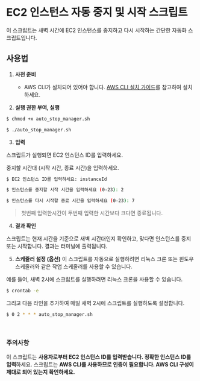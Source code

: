 # EC2 인스턴스 자동 중지 및 시작 스크립트

이 스크립트는 새벽 시간에 EC2 인스턴스를 중지하고 다시 시작하는 간단한 자동화 스크립트입니다.

## 사용법

1. **사전 준비**
   - AWS CLI가 설치되어 있어야 합니다. [AWS CLI 설치 가이드](https://docs.aws.amazon.com/cli/latest/userguide/cli-configure-files.html)를 참고하여 설치하세요.

2. **실행 권한 부여, 실행**
```bash
$ chmod +x auto_stop_manager.sh

$ ./auto_stop_manager.sh
```

3. **입력**

스크립트가 실행되면 EC2 인스턴스 ID를 입력하세요.

중지할 시간대 (시작 시간, 종료 시간)을 입력하세요.

```bash
$ EC2 인스턴스 ID를 입력하세요: instanceId

$ 인스턴스를 중지할 시작 시간을 입력하세요 (0-23): 2

$ 인스턴스를 다시 시작할 종료 시간을 입력하세요 (0-23): 7
```

> 첫번째 입력한시간이 두번째 입력한 시간보다 크다면 종료됩니다.

4. **결과 확인**

스크립트는 현재 시간을 기준으로 새벽 시간대인지 확인하고, 맞다면 인스턴스를 중지 또는 시작합니다. 결과는 터미널에 출력됩니다.

5. **스케줄러 설정 (옵션)**
이 스크립트를 자동으로 실행하려면 리눅스 크론 또는 윈도우 스케줄러와 같은 작업 스케줄러를 사용할 수 있습니다.

예를 들어, 새벽 2시에 스크립트를 실행하려면 리눅스 크론을 사용할 수 있습니다.

```bash
$ crontab -e
```

그리고 다음 라인을 추가하여 매일 새벽 2시에 스크립트를 실행하도록 설정합니다.
```bash
$ 0 2 * * * auto_stop_manager.sh
```

<br>

### 주의사항
이 스크립트는 **사용자로부터 EC2 인스턴스 ID를 입력받습니다. 정확한 인스턴스 ID를 입력**하세요.
스크립트는 **AWS CLI를 사용하므로 인증이 필요합니다. AWS CLI 구성이 제대로 되어 있는지 확인하세요.**